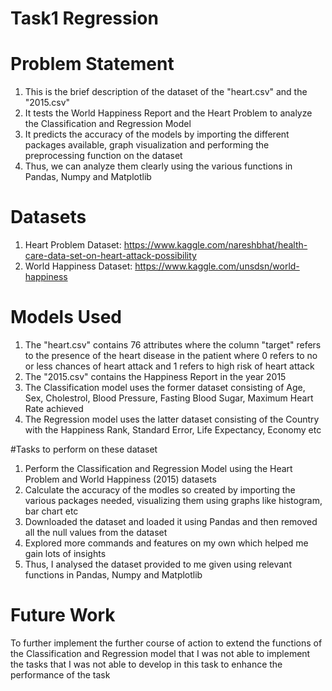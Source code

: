 # Task1 Regression

# Problem Statement
1. This is the brief description of the dataset of the "heart.csv" and the "2015.csv"
2. It tests the World Happiness Report and the Heart Problem to analyze the Classification and Regression Model
3. It predicts the accuracy of the models by importing the different packages available, graph visualization and performing the preprocessing function on the dataset
4. Thus, we can analyze them clearly using the various functions in Pandas, Numpy and Matplotlib

# Datasets
1. Heart Problem Dataset: https://www.kaggle.com/nareshbhat/health-care-data-set-on-heart-attack-possibility
2. World Happiness Dataset: https://www.kaggle.com/unsdsn/world-happiness

# Models Used
1. The "heart.csv" contains 76 attributes where the column "target" refers to the presence of the heart disease in the patient where 0 refers to no or less chances of heart attack and 1 refers to high risk of heart attack
2. The "2015.csv" contains the Happiness Report in the year 2015
3. The Classification model uses the former dataset consisting of Age, Sex, Cholestrol, Blood Pressure, Fasting Blood Sugar, Maximum Heart Rate achieved
4. The Regression model uses the latter dataset consisting of the Country with the Happiness Rank, Standard Error, Life Expectancy, Economy etc

#Tasks to perform on these dataset
1. Perform the Classification and Regression Model using the Heart Problem and World Happiness (2015) datasets
2. Calculate the accuracy of the modles so created by importing the various packages needed, visualizing them using graphs like histogram, bar chart etc
3. Downloaded the dataset and loaded it using Pandas and then removed all the null values from the dataset
4. Explored more commands and features on my own which helped me gain lots of insights
5. Thus, I analysed the dataset provided to me given using relevant functions in Pandas, Numpy and Matplotlib

# Future Work
To further implement the further course of action to extend the functions of the Classification and Regression model that I was not able to implement the tasks that I was not able to develop in this task to enhance the performance of the task

